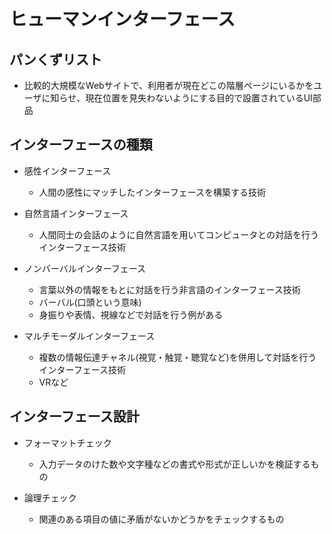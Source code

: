 # ヒューマンインターフェース

## パンくずリスト
- 比較的大規模なWebサイトで、利用者が現在どこの階層ページにいるかをユーザに知らせ、現在位置を見失わないようにする目的で設置されているUI部品


## インターフェースの種類
- 感性インターフェース
  - 人間の感性にマッチしたインターフェースを構築する技術

- 自然言語インターフェース
  - 人間同士の会話のように自然言語を用いてコンピュータとの対話を行うインターフェース技術

- ノンバーバルインターフェース
  - 言葉以外の情報をもとに対話を行う非言語のインターフェース技術
  - バーバル(口頭という意味)
  - 身振りや表情、視線などで対話を行う例がある

- マルチモーダルインターフェース
  - 複数の情報伝達チャネル(視覚・触覚・聴覚など)を併用して対話を行うインターフェース技術
  - VRなど


## インターフェース設計
- フォーマットチェック
  - 入力データのけた数や文字種などの書式や形式が正しいかを検証するもの

- 論理チェック
  - 関連のある項目の値に矛盾がないかどうかをチェックするもの
